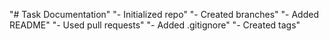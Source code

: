 "# Task Documentation" 
"- Initialized repo" 
"- Created branches" 
"- Added README" 
"- Used pull requests" 
"- Added .gitignore" 
"- Created tags" 
